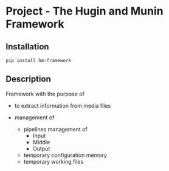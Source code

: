 # Project - The Hugin and Munin Framework
## Installation
    pip install hm-framework

## Description
Framework with the purpose of 
* to extract information from media files

* management of
  * pipelines management of
    * Input
    * Middle  
    * Output 
  * temporary configuration memory
  * temporary working files
